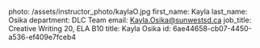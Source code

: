 photo: /assets/instructor_photo/kaylaO.jpg
first_name: Kayla
last_name: Osika
department: DLC Team
email: Kayla.Osika@sunwestsd.ca
job_title: Creative Writing 20, ELA B10
title: Kayla Osika
id: 6ae44658-cb07-4450-a536-ef409e7fceb4
